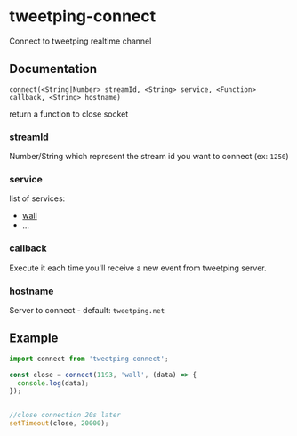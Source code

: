 # tweetping-connect
Connect to tweetping realtime channel

## Documentation

```
connect(<String|Number> streamId, <String> service, <Function> callback, <String> hostname)
```

return a function to close socket

### streamId

Number/String which represent the stream id you want to connect (ex: `1250`)

### service

list of services:

* [wall](https://github.com/lightstream-company/wall-projection)
* ...

### callback

Execute it each time you'll receive a new event from tweetping server.

### hostname

Server to connect - default: `tweetping.net`

## Example


```js
import connect from 'tweetping-connect';

const close = connect(1193, 'wall', (data) => {
  console.log(data);
});


//close connection 20s later
setTimeout(close, 20000);
```

